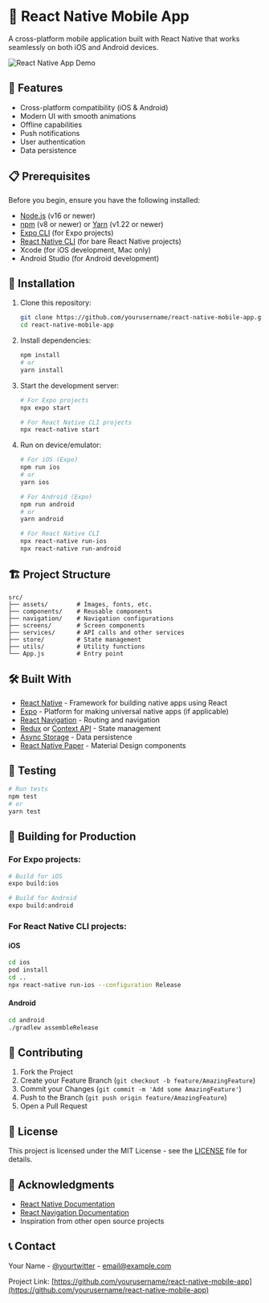 # 📱 React Native Mobile App

A cross-platform mobile application built with React Native that works seamlessly on both iOS and Android devices.

![React Native App Demo](/api/placeholder/800/400)

## 🚀 Features

- Cross-platform compatibility (iOS & Android)
- Modern UI with smooth animations
- Offline capabilities
- Push notifications
- User authentication
- Data persistence

## 📋 Prerequisites

Before you begin, ensure you have the following installed:
- [Node.js](https://nodejs.org/) (v16 or newer)
- [npm](https://www.npmjs.com/) (v8 or newer) or [Yarn](https://yarnpkg.com/) (v1.22 or newer)
- [Expo CLI](https://docs.expo.dev/get-started/installation/) (for Expo projects)
- [React Native CLI](https://reactnative.dev/docs/environment-setup) (for bare React Native projects)
- Xcode (for iOS development, Mac only)
- Android Studio (for Android development)

## 🔧 Installation

1. Clone this repository:
   ```bash
   git clone https://github.com/yourusername/react-native-mobile-app.git
   cd react-native-mobile-app
   ```

2. Install dependencies:
   ```bash
   npm install
   # or
   yarn install
   ```

3. Start the development server:
   ```bash
   # For Expo projects
   npx expo start
   
   # For React Native CLI projects
   npx react-native start
   ```

4. Run on device/emulator:
   ```bash
   # For iOS (Expo)
   npm run ios
   # or
   yarn ios
   
   # For Android (Expo)
   npm run android
   # or
   yarn android
   
   # For React Native CLI
   npx react-native run-ios
   npx react-native run-android
   ```

## 🏗️ Project Structure

```
src/
├── assets/        # Images, fonts, etc.
├── components/    # Reusable components
├── navigation/    # Navigation configurations
├── screens/       # Screen components
├── services/      # API calls and other services
├── store/         # State management
├── utils/         # Utility functions
└── App.js         # Entry point
```

## 🛠️ Built With

- [React Native](https://reactnative.dev/) - Framework for building native apps using React
- [Expo](https://expo.dev/) - Platform for making universal native apps (if applicable)
- [React Navigation](https://reactnavigation.org/) - Routing and navigation
- [Redux](https://redux.js.org/) or [Context API](https://reactjs.org/docs/context.html) - State management
- [Async Storage](https://react-native-async-storage.github.io/async-storage/) - Data persistence
- [React Native Paper](https://callstack.github.io/react-native-paper/) - Material Design components

## 🧪 Testing

```bash
# Run tests
npm test
# or
yarn test
```

## 📱 Building for Production

### For Expo projects:

```bash
# Build for iOS
expo build:ios

# Build for Android
expo build:android
```

### For React Native CLI projects:

#### iOS
```bash
cd ios
pod install
cd ..
npx react-native run-ios --configuration Release
```

#### Android
```bash
cd android
./gradlew assembleRelease
```

## 📝 Contributing

1. Fork the Project
2. Create your Feature Branch (`git checkout -b feature/AmazingFeature`)
3. Commit your Changes (`git commit -m 'Add some AmazingFeature'`)
4. Push to the Branch (`git push origin feature/AmazingFeature`)
5. Open a Pull Request

## 📄 License

This project is licensed under the MIT License - see the [LICENSE](LICENSE) file for details.

## 👏 Acknowledgments

- [React Native Documentation](https://reactnative.dev/docs/getting-started)
- [React Navigation Documentation](https://reactnavigation.org/docs/getting-started)
- Inspiration from other open source projects

## 📞 Contact

Your Name - [@yourtwitter](https://twitter.com/yourtwitter) - email@example.com

Project Link: [https://github.com/yourusername/react-native-mobile-app](https://github.com/yourusername/react-native-mobile-app)
